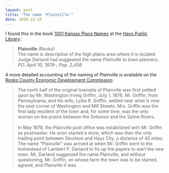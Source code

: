 ```yaml
---
layout: post
title: "The name 'Plainville'"
date: 2010-12-10
---
```


I found this in the book <a href="http://www.amazon.com/Kansas-Place-Names-Sondra-Meter/dp/0700603921/ref=tmm_hrd_title_0">1001 Kansas Place Names</a> at the <a href="http://www.hayspublib.org/">Hays Public Library</a>:
<blockquote>
<b>Plainville</b> <i>(Rooks)</i><br>
The name is descriptive of the high plains area where it is located.  Judge Darland had suggested the name <i>Plainville</i> to town planners.<br>
<i>PO: April 10, 1878-; Pop. 2,458</i>
</blockquote>

A more detailed accounting of the naming of Plainville is available on the <a href="http://http://www.rookscounty.net/rooks_county_history.htm#Plainville">Rooks County Economic Development Commission</a>:

<blockquote>
The north half of the original townsite of Plainville was first settled upon by Mr. Washington Irving Griffin, July 1, 1876.  Mr. Griffin, from Pennsylvania, and his wife, Lydia R. Griffin, settled near what is now the east corner of Washington and Mill Streets.  Mrs. Griffin was the first lady resident of the town and, for some time, was the only woman on the prairie between the Solomon and the Saline Rivers.<br><br>
In May 1878, the Plainville post office was established with Mr. Griffin as postmaster.  He soon started a store, which was then the only trading point between Stockton and Hays City, a distance of 45 miles.  The name "Plainville" was arrived at when Mr. Griffin went to the homestead of Lambert P. Darland to fix up the papers to start the new town.  Mr. Darland suggested the name Plainville, and without questioning, Mr. Griffin, on whose farm the town was to be started, agreed, and Plainville it was.
</blockquote>

